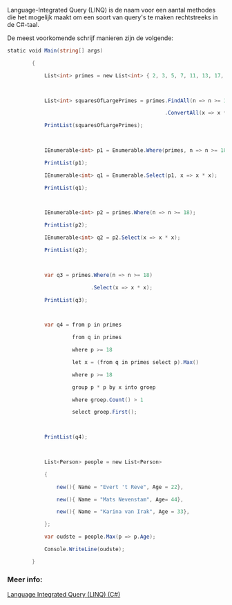 Language-Integrated Query (LINQ) is de naam voor een aantal methodes die het mogelijk maakt om een soort van query's te maken rechtstreeks in de C#-taal. 

De meest voorkomende schrijf manieren zijn de volgende:

```c#
static void Main(string[] args)

        {

            List<int> primes = new List<int> { 2, 3, 5, 7, 11, 13, 17, 19, 23, 29 };

  

            List<int> squaresOfLargePrimes = primes.FindAll(n => n >= 18)

                                                   .ConvertAll(x => x * x);

            PrintList(squaresOfLargePrimes);

  

            IEnumerable<int> p1 = Enumerable.Where(primes, n => n >= 18);

            PrintList(p1);

            IEnumerable<int> q1 = Enumerable.Select(p1, x => x * x);

            PrintList(q1);

  

            IEnumerable<int> p2 = primes.Where(n => n >= 18);

            PrintList(p2);

            IEnumerable<int> q2 = p2.Select(x => x * x);

            PrintList(q2);

  

            var q3 = primes.Where(n => n >= 18)

                           .Select(x => x * x);

            PrintList(q3);

  

            var q4 = from p in primes

                     from q in primes

                     where p >= 18

                     let x = (from q in primes select p).Max()

                     where p >= 18 

                     group p * p by x into groep

                     where groep.Count() > 1

                     select groep.First();

  

            PrintList(q4);

  

            List<Person> people = new List<Person>

            {

                new(){ Name = "Evert 't Reve", Age = 22},

                new(){ Name = "Mats Nevenstam", Age= 44},

                new(){ Name = "Karina van Irak", Age = 33},

            };

            var oudste = people.Max(p => p.Age);

            Console.WriteLine(oudste);

        }
```

### Meer info:
[Language Integrated Query (LINQ) (C#)](https://learn.microsoft.com/en-us/dotnet/csharp/programming-guide/concepts/linq/)
